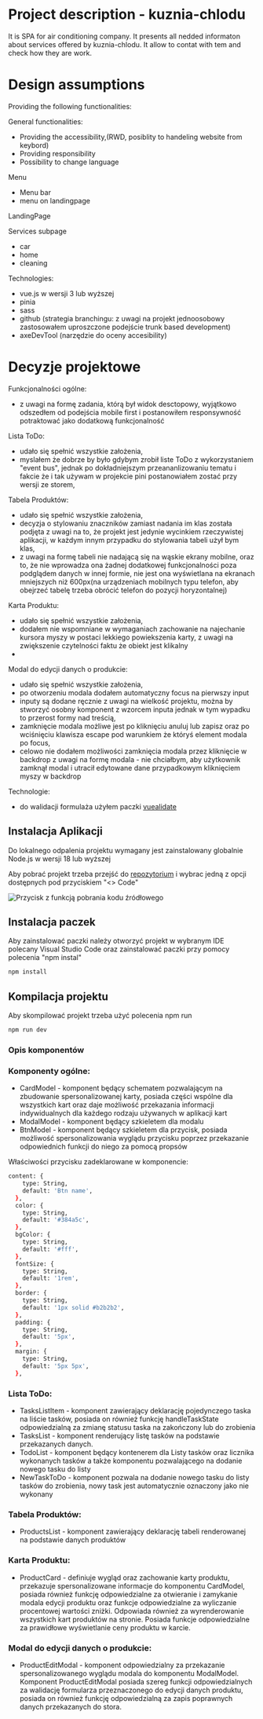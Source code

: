 # Project description  - kuznia-chlodu 

<!-- Deploy projektu można obejrzec pod aderesem: [https://mpawlak92.github.io/muscodeapp/](https://mpawlak92.github.io/muscodeapp/) -->

It is SPA for air conditioning company. It presents all nedded informaton about services offered by kuznia-chlodu. It allow to contat with tem and check how they are work.


# Design assumptions

Providing the following functionalities:

General functionalities:

- Providing the accessibility,(RWD, posiblity to handeling website from keybord)
- Providing responsibility
- Possibility to change language

Menu 
- Menu bar 
- menu on landingpage

LandingPage
  
Services subpage
  - car
  - home
  - cleaning

Technologies:

- vue.js w wersji 3 lub wyższej
- pinia
- sass
- github (strategia branchingu: z uwagi na projekt jednoosobowy zastosowałem uproszczone podejście trunk based development)
- axeDevTool (narzędzie do oceny accesibility)

# Decyzje projektowe

Funkcjonalności ogólne:

- z uwagi na formę zadania, którą był widok desctopowy, wyjątkowo odszedłem od podejścia mobile first i postanowiłem responsywność potraktować jako dodatkową funkcjonalność

Lista ToDo:

- udało się spełnić wszystkie założenia,
- myslałem że dobrze by było gdybym zrobił liste ToDo z wykorzystaniem "event bus", jednak po dokładniejszym przeananlizowaniu tematu i fakcie że i tak używam w projekcie pini postanowiałem zostać przy wersji ze storem,

Tabela Produktów:

- udało się spełnić wszystkie założenia,
- decyzja o stylowaniu znaczników zamiast nadania im klas została podjęta z uwagi na to, że projekt jest jedynie wycinkiem rzeczywistej aplikacji, w każdym innym przypadku do stylowania tabeli użył bym klas,
- z uwagi na formę tabeli nie nadającą się na wąskie ekrany mobilne, oraz to, że nie wprowadza ona żadnej dodatkowej funkcjonalności poza podglądem danych w innej formie, nie jest ona wyświetlana na ekranach mniejszych niż 600px(na urządzeniach mobilnych typu telefon, aby obejrzeć tabelę trzeba obrócić telefon do pozycji horyzontalnej)

Karta Produktu:

- udało się spełnić wszystkie założenia,
- dodałem nie wspomniane w wymaganiach zachowanie na najechanie kursora myszy w postaci lekkiego powiekszenia karty, z uwagi na zwiększenie czytelności faktu że obiekt jest klikalny
-

Modal do edycji danych o produkcie:

- udało się spełnić wszystkie założenia,
- po otworzeniu modala dodałem automatyczny focus na pierwszy input
- inputy są dodane ręcznie z uwagi na wielkość projektu, można by stworzyć osobny komponent z wzorcem inputa jednak w tym wypadku to przerost formy nad treścią,
- zamknięcie modala możliwe jest po kliknięciu anuluj lub zapisz oraz po wciśnięciu klawisza escape pod warunkiem że któryś element modala po focus,
- celowo nie dodałem możliwości zamknięcia modala przez kliknięcie w backdrop z uwagi na formę modala - nie chciałbym, aby użytkownik zamknął modal i utracił edytowane dane przypadkowym kliknięciem myszy w backdrop

Technologie:

- do walidacji formulaża użyłem paczki [vuealidate](https://vuelidate-next.netlify.app/)

## Instalacja Aplikacji

Do lokalnego odpalenia projektu wymagany jest zainstalowany globalnie Node.js w wersji 18 lub wyższej

Aby pobrać projekt trzeba przejść do [repozytorium](https://github.com/mpawlak92/muscodeapp) i wybrac jedną z opcji dostępnych pod przyciskiem "<> Code"

![Przycisk z funkcją pobrania kodu źródłowego ](/src/assets/documentation/git-code.jpg)

## Instalacja paczek

Aby zainstalować paczki należy otworzyć projekt w wybranym IDE polecany Visual Studio Code oraz zainstalować paczki przy pomocy polecenia "npm instal"

```sh
npm install
```

## Kompilacja projektu

Aby skompilować projekt trzeba użyć polecenia npm run

```sh
npm run dev
```

### Opis komponentów

### Komponenty ogólne:

- CardModel - komponent będący schematem pozwalającym na zbudowanie spersonalizowanej karty, posiada części wspólne dla wszystkich kart oraz daje możliwość przekazania informacji indywidualnych dla każdego rodzaju używanych w aplikacji kart
- ModalModel - komponent będący szkieletem dla modalu
- BtnModel - komponent będący szkieletem dla przycisk, posiada możliwość spersonalizowania wyglądu przycisku poprzez przekazanie odpowiednich funkcji do niego za pomocą propsów

Właściwości przycisku zadeklarowane w komponencie:

```sh
content: {
    type: String,
    default: 'Btn name',
  },
  color: {
    type: String,
    default: '#384a5c',
  },
  bgColor: {
    type: String,
    default: '#fff',
  },
  fontSize: {
    type: String,
    default: '1rem',
  },
  border: {
    type: String,
    default: '1px solid #b2b2b2',
  },
  padding: {
    type: String,
    default: '5px',
  },
  margin: {
    type: String,
    default: '5px 5px',
  },
```

### Lista ToDo:

- TasksListItem - komponent zawierający deklarację pojedynczego taska na liście tasków, posiada on również funkcję handleTaskState odpowiedzialną za zmianę statusu taska na zakończony lub do zrobienia
- TasksList - komponent renderujący listę tasków na podstawie przekazanych danych.
- TodoList - komponent będący kontenerem dla Listy tasków oraz licznika wykonanych tasków a także komponentu pozwalającego na dodanie nowego tasku do listy
- NewTaskToDo - komponent pozwala na dodanie nowego tasku do listy tasków do zrobienia, nowy task jest automatycznie oznaczony jako nie wykonany

### Tabela Produktów:

- ProductsList - komponent zawierający deklarację tabeli renderowanej na podstawie danych produktów

### Karta Produktu:

- ProductCard - definiuje wygląd oraz zachowanie karty produktu, przekazuje spersonalizowane informacje do komponentu CardModel, posiada również funkcję odpowiedzialne za otwieranie i zamykanie modala edycji produktu oraz funkcje odpowiedzialne za wyliczanie procentowej wartości zniżki. Odpowiada również za wyrenderowanie wszystkich kart produktów na stronie. Posiada funkcje odpowiedzialne za prawidłowe wyświetlanie ceny produktu w karcie.

### Modal do edycji danych o produkcie:

- ProductEditModal - komponent odpowiedzialny za przekazanie spersonalizowanego wyglądu modala do komponentu ModalModel. Komponent ProductEditModal posiada szereg funkcji odpowiedzialnych za walidację formularza przeznaczonego do edycji danych produktu, posiada on również funkcję odpowiedzialną za zapis poprawnych danych przekazanych do stora.
